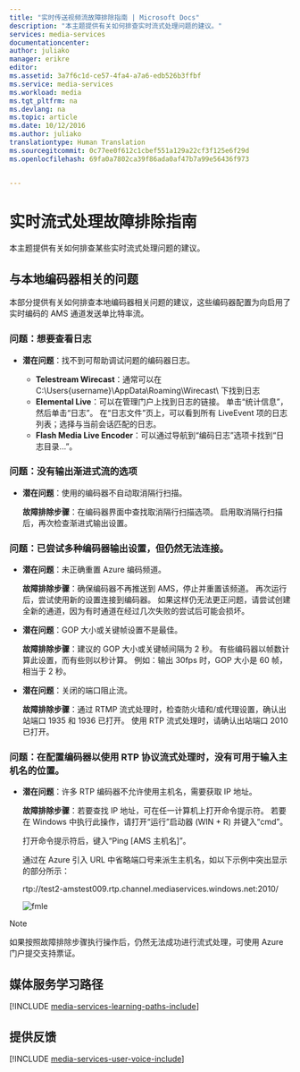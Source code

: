 ```yaml
---
title: "实时传送视频流故障排除指南 | Microsoft Docs"
description: "本主题提供有关如何排查实时流式处理问题的建议。"
services: media-services
documentationcenter: 
author: juliako
manager: erikre
editor: 
ms.assetid: 3a7f6c1d-ce57-4fa4-a7a6-edb526b3ffbf
ms.service: media-services
ms.workload: media
ms.tgt_pltfrm: na
ms.devlang: na
ms.topic: article
ms.date: 10/12/2016
ms.author: juliako
translationtype: Human Translation
ms.sourcegitcommit: 0c77ee0f612c1cbef551a129a22cf3f125e6f29d
ms.openlocfilehash: 69fa0a7802ca39f86ada0af47b7a99e56436f973


---
```

# <a name="troubleshooting-guide-for-live-streaming"></a>实时流式处理故障排除指南
本主题提供有关如何排查某些实时流式处理问题的建议。

## <a name="issues-related-to-on-premises-encoders"></a>与本地编码器相关的问题
本部分提供有关如何排查本地编码器相关问题的建议，这些编码器配置为向启用了实时编码的 AMS 通道发送单比特率流。

### <a name="problem-would-like-to-see-logs"></a>问题：想要查看日志
* **潜在问题**：找不到可帮助调试问题的编码器日志。
  
  * **Telestream Wirecast**：通常可以在 C:\Users\{username}\AppData\Roaming\Wirecast\ 下找到日志 
  * **Elemental Live**：可以在管理门户上找到日志的链接。 单击“统计信息”，然后单击“日志”。 在“日志文件”页上，可以看到所有 LiveEvent 项的日志列表；选择与当前会话匹配的日志。 
  * **Flash Media Live Encoder**：可以通过导航到“编码日志”选项卡找到“日志目录...”。

### <a name="problem-there-is-no-option-for-outputting-a-progressive-stream"></a>问题：没有输出渐进式流的选项
* **潜在问题**：使用的编码器不自动取消隔行扫描。 
  
    **故障排除步骤**：在编码器界面中查找取消隔行扫描选项。 启用取消隔行扫描后，再次检查渐进式输出设置。 

### <a name="problem-tried-several-encoder-output-settings-and-still-unable-to-connect"></a>问题：已尝试多种编码器输出设置，但仍然无法连接。
* **潜在问题**：未正确重置 Azure 编码频道。 
  
    **故障排除步骤**：确保编码器不再推送到 AMS，停止并重置该频道。 再次运行后，尝试使用新的设置连接到编码器。 如果这样仍无法更正问题，请尝试创建全新的通道，因为有时通道在经过几次失败的尝试后可能会损坏。  
* **潜在问题**：GOP 大小或关键帧设置不是最佳。 
  
    **故障排除步骤**：建议的 GOP 大小或关键帧间隔为 2 秒。 有些编码器以帧数计算此设置，而有些则以秒计算。 例如：输出 30fps 时，GOP 大小是 60 帧，相当于 2 秒。  
* **潜在问题**：关闭的端口阻止流。 
  
    **故障排除步骤**：通过 RTMP 流式处理时，检查防火墙和/或代理设置，确认出站端口 1935 和 1936 已打开。 使用 RTP 流式处理时，请确认出站端口 2010 已打开。 

### <a name="problem-when-configuring-the-encoder-to-stream-with-the-rtp-protocol-there-is-no-place-to-enter-a-host-name"></a>问题：在配置编码器以使用 RTP 协议流式处理时，没有可用于输入主机名的位置。
* **潜在问题**：许多 RTP 编码器不允许使用主机名，需要获取 IP 地址。  
  
    **故障排除步骤**：若要查找 IP 地址，可在任一计算机上打开命令提示符。 若要在 Windows 中执行此操作，请打开“运行”启动器 (WIN + R) 并键入“cmd”。  
  
    打开命令提示符后，键入“Ping [AMS 主机名]”。 
  
    通过在 Azure 引入 URL 中省略端口号来派生主机名，如以下示例中突出显示的部分所示： 
  
    rtp://test2-amstest009.rtp.channel.mediaservices.windows.net:2010/ 
  
    ![fmle](./media/media-services-fmle-live-encoder/media-services-fmle10.png)

> [!NOTE]
> 如果按照故障排除步骤执行操作后，仍然无法成功进行流式处理，可使用 Azure 门户提交支持票证。
> 
> 

## <a name="media-services-learning-paths"></a>媒体服务学习路径
[!INCLUDE [media-services-learning-paths-include](../../includes/media-services-learning-paths-include.md)]

## <a name="provide-feedback"></a>提供反馈
[!INCLUDE [media-services-user-voice-include](../../includes/media-services-user-voice-include.md)]




<!--HONumber=Jan17_HO2-->


